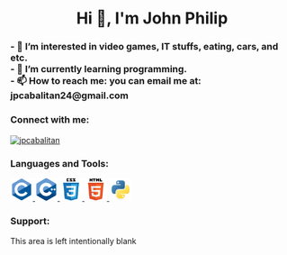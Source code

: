 <h1 align="center">Hi 👋, I'm John Philip</h1>
<h3>
- 👀 I’m interested in video games, IT stuffs, eating, cars, and etc. <br>
- 🌱 I’m currently learning programming. <br>
- 📫 How to reach me: you can email me at: jpcabalitan24@gmail.com</h3>

<h3 align="left">Connect with me:</h3>
<p align="left">
<a href="https://linkedin.com/in/jpcabalitan" target="blank"><img align="center" src="https://raw.githubusercontent.com/rahuldkjain/github-profile-readme-generator/master/src/images/icons/Social/linked-in-alt.svg" alt="jpcabalitan" height="30" width="40" /></a>
</p>

<h3 align="left">Languages and Tools:</h3>
<p align="left"> <a href="https://www.cprogramming.com/" target="_blank" rel="noreferrer"> <img src="https://raw.githubusercontent.com/devicons/devicon/master/icons/c/c-original.svg" alt="c" width="40" height="40"/> </a> <a href="https://www.w3schools.com/cpp/" target="_blank" rel="noreferrer"> <img src="https://raw.githubusercontent.com/devicons/devicon/master/icons/cplusplus/cplusplus-original.svg" alt="cplusplus" width="40" height="40"/> </a> <a href="https://www.w3schools.com/css/" target="_blank" rel="noreferrer"> <img src="https://raw.githubusercontent.com/devicons/devicon/master/icons/css3/css3-original-wordmark.svg" alt="css3" width="40" height="40"/> </a> <a href="https://html.spec.whatwg.org/" target="_blank" rel="noreferrer"> <img src="https://raw.githubusercontent.com/devicons/devicon/master/icons/html5/html5-original-wordmark.svg" alt="html5" width="40" height="40"/> </a> <a href="https://www.python.org" target="_blank" rel="noreferrer"> <img src="https://raw.githubusercontent.com/devicons/devicon/master/icons/python/python-original.svg" alt="python" width="40" height="40"/> </a> </p>

<h3 align="left">Support:</h3>
<p>This area is left intentionally blank</p>
<!---
<p><a href="https://www.buymeacoffee.com/jpcabalitan"> <img align="left" src="https://cdn.buymeacoffee.com/buttons/v2/default-yellow.png" height="50" width="210" alt="jpcabalitan" /></a></p><br><br>
--->

<!---
jaypee0410/jaypee0410 is a ✨ special ✨ repository because its `README.md` (this file) appears on your GitHub profile.
You can click the Preview link to take a look at your changes.
--->
